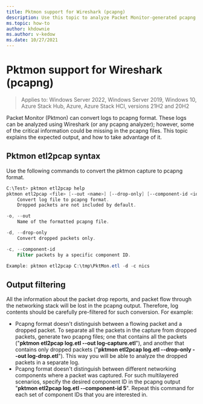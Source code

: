 ```yaml
---
title: Pktmon support for Wireshark (pcapng)
description: Use this topic to analyze Packet Monitor-generated pcapng logs with Wireshark.
ms.topic: how-to
author: khdownie
ms.author: v-kedow
ms.date: 10/27/2021
---
```


# Pktmon support for Wireshark (pcapng)

>Applies to: Windows Server 2022, Windows Server 2019, Windows 10, Azure Stack Hub, Azure, Azure Stack HCI, versions 21H2 and 20H2

Packet Monitor (Pktmon) can convert logs to pcapng format. These logs can be analyzed using Wireshark (or any pcapng analyzer); however, some of the critical information could be missing in the pcapng files. This topic explains the expected output, and how to take advantage of it.

## Pktmon etl2pcap syntax

Use the following commands to convert the pktmon capture to pcapng format.

```powershell
C:\Test> pktmon etl2pcap help
pktmon etl2pcap <file> [--out <name>] [--drop-only] [--component-id <id>]
    Convert log file to pcapng format.
    Dropped packets are not included by default.

-o, --out
    Name of the formatted pcapng file.

-d, --drop-only
    Convert dropped packets only.

-c, --component-id
    Filter packets by a specific component ID.

Example: pktmon etl2pcap C:\tmp\PktMon.etl -d -c nics
```

## Output filtering

All the information about the packet drop reports, and packet flow through the networking stack will be lost in the pcapng output. Therefore, log contents should be carefully pre-filtered for such conversion. For example:

- Pcapng format doesn't distinguish between a flowing packet and a dropped packet. To separate all the packets in the capture from dropped packets, generate two pcapng files; one that contains all the packets ("**pktmon etl2pcap log.etl --out log-capture.etl**"), and another that contains only dropped packets ("**pktmon etl2pcap log.etl  --drop-only --out log-drop.etl**"). This way you will be able to analyze the dropped packets in a separate log.
- Pcapng format doesn't distinguish between different networking components where a packet was captured. For such multilayered scenarios, specify the desired component ID in the pcapng output "**pktmon etl2pcap log.etl --component-id 5**". Repeat this command for each set of component IDs that you are interested in.
